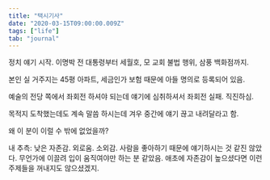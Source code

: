 ```yaml
---
title: "택시기사"
date: "2020-03-15T09:00:00.009Z"
tags: ["life"]
tab: "journal"
---
```


정치 얘기 시작. 이명박 전 대통령부터 세월호, 모 교회 불법 행위, 삼풍 백화점까지.

본인 실 거주지는 45평 아파트, 세금인가 보험 때문에 아들 명의로 등록되어 있음.

예술의 전당 쪽에서 좌회전 하셔야 되는데 얘기에 심취하셔서 좌회전 실패. 직진하심.

목적지 도착했는데도 계속 말씀 하시는데 겨우 중간에 얘기 끊고 내려달라고 함.

왜 이 분이 이럴 수 밖에 없었을까?

내 추측: 낮은 자존감. 외로움. 소외감. 사람을 좋아하기 때문에 얘기하시는 것 같진 않았다. 무언가에 이끌려 입이 움직여야만 하는 분 같았음. 애초에 자존감이 높으셨다면 이런 주제들을 꺼내지도 않으셨겠지.